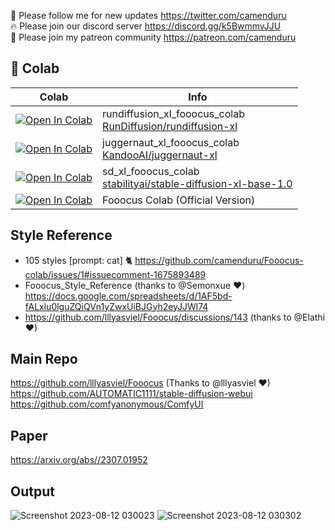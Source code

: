 🐣 Please follow me for new updates https://twitter.com/camenduru <br />
🔥 Please join our discord server https://discord.gg/k5BwmmvJJU <br />
🥳 Please join my patreon community https://patreon.com/camenduru <br />

## 🦒 Colab

| Colab | Info
| --- | --- |
[![Open In Colab](https://colab.research.google.com/assets/colab-badge.svg)](https://colab.research.google.com/github/camenduru/Fooocus-colab/blob/main/rundiffusion_xl_fooocus_colab.ipynb) | rundiffusion_xl_fooocus_colab <br /> [RunDiffusion/rundiffusion-xl](https://civitai.com/models/120964/rundiffusion-xl) 
[![Open In Colab](https://colab.research.google.com/assets/colab-badge.svg)](https://colab.research.google.com/github/camenduru/Fooocus-colab/blob/main/juggernaut_xl_fooocus_colab.ipynb) | juggernaut_xl_fooocus_colab <br /> [KandooAI/juggernaut-xl](https://civitai.com/models/133005/juggernaut-xl) 
[![Open In Colab](https://colab.research.google.com/assets/colab-badge.svg)](https://colab.research.google.com/github/camenduru/Fooocus-colab/blob/main/sd_xl_fooocus_colab.ipynb) | sd_xl_fooocus_colab <br /> [stabilityai/stable-diffusion-xl-base-1.0](https://huggingface.co/stabilityai/stable-diffusion-xl-base-1.0) 
[![Open In Colab](https://colab.research.google.com/assets/colab-badge.svg)](https://colab.research.google.com/github/lllyasviel/Fooocus/blob/main/colab.ipynb) | Fooocus Colab (Official Version)

## Style Reference
- 105 styles [prompt: cat] 🐈
https://github.com/camenduru/Fooocus-colab/issues/1#issuecomment-1675893489
- Fooocus_Style_Reference (thanks to @Semonxue ❤)
https://docs.google.com/spreadsheets/d/1AF5bd-fALxlu0lguZQiQVn1yZwxUiBJGyh2eyJJWl74
- https://github.com/lllyasviel/Fooocus/discussions/143 (thanks to @Elathi ❤)

## Main Repo
https://github.com/lllyasviel/Fooocus (Thanks to @lllyasviel ❤) <br />
https://github.com/AUTOMATIC1111/stable-diffusion-webui <br />
https://github.com/comfyanonymous/ComfyUI <br />

## Paper
https://arxiv.org/abs//2307.01952

## Output
![Screenshot 2023-08-12 030023](https://github.com/camenduru/Fooocus-colab/assets/54370274/0062d2d4-883b-415d-a32f-83c004351dbe)
![Screenshot 2023-08-12 030302](https://github.com/camenduru/Fooocus-colab/assets/54370274/e2ca67b7-4299-4b18-b99f-7c169baa9d6f)
